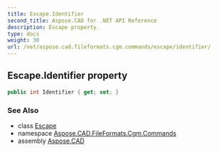 ```yaml
---
title: Escape.Identifier
second_title: Aspose.CAD for .NET API Reference
description: Escape property. 
type: docs
weight: 30
url: /net/aspose.cad.fileformats.cgm.commands/escape/identifier/
---
```

## Escape.Identifier property

```csharp
public int Identifier { get; set; }
```

### See Also

* class [Escape](../)
* namespace [Aspose.CAD.FileFormats.Cgm.Commands](../../escape/)
* assembly [Aspose.CAD](../../../)


